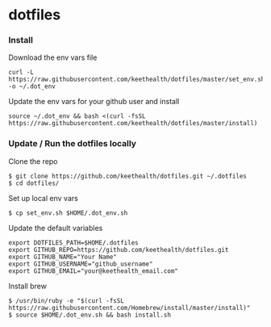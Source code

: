 # dotfiles

### Install

Download the env vars file

```
curl -L https://raw.githubusercontent.com/keethealth/dotfiles/master/set_env.sh -o ~/.dot_env
```

Update the env vars for your github user and install

```
source ~/.dot_env && bash <(curl -fsSL https://raw.githubusercontent.com/keethealth/dotfiles/master/install)
```

### Update / Run the dotfiles locally

Clone the repo

```
$ git clone https://github.com/keethealth/dotfiles.git ~/.dotfiles
$ cd dotfiles/
```

Set up local env vars

```
$ cp set_env.sh $HOME/.dot_env.sh
```

Update the default variables

```
export DOTFILES_PATH=$HOME/.dotfiles
export GITHUB_REPO=https://github.com/keethealth/dotfiles.git
export GITHUB_NAME="Your Name"
export GITHUB_USERNAME="github_username"
export GITHUB_EMAIL="your@keethealth_email.com"
```

Install brew

```
$ /usr/bin/ruby -e "$(curl -fsSL https://raw.githubusercontent.com/Homebrew/install/master/install)"
$ source $HOME/.dot_env.sh && bash install.sh
```
